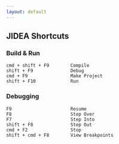 ```yaml
---
layout: default
---
```

JIDEA Shortcuts
---

### Build & Run
    cmd + shift + F9		Compile
    shift + F9				Debug
    cmd + F9				Make Project
    shift + F10				Run

### Debugging
	F9						Resume
	F8						Step Over
	F7						Step Into
	shift + F8				Step Out
	cmd + F2				Stop
	shift + cmd + F8		View Breakpoints
